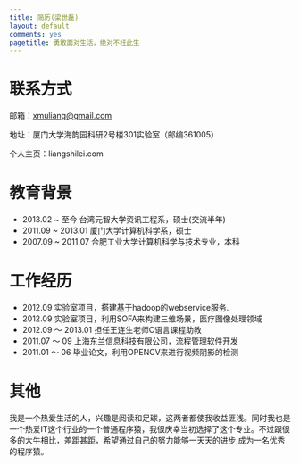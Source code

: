 ```yaml
---
title: 简历(梁世磊)
layout: default
comments: yes
pagetitle: 勇敢面对生活，绝对不枉此生
---
```


# 联系方式

邮箱：xmuliang@gmail.com

地址：厦门大学海韵园科研2号楼301实验室（邮编361005）

个人主页：liangshilei.com

# 教育背景

- 2013.02 ~ 至今 台湾元智大学资讯工程系，硕士(交流半年)
- 2011.09 ~ 2013.01 厦门大学计算机科学系，硕士
- 2007.09 ~ 2011.07 合肥工业大学计算机科学与技术专业，本科

# 工作经历

- 2012.09 实验室项目，搭建基于hadoop的webservice服务.
- 2012.09 实验室项目，利用SOFA来构建三维场景，医疗图像处理领域
- 2012.09 ～ 2013.01 担任王连生老师C语言课程助教
- 2011.07 ～ 09 上海东兰信息科技有限公司，流程管理软件开发
- 2011.01 ～ 06 毕业论文，利用OPENCV来进行视频阴影的检测

# 其他

我是一个热爱生活的人，兴趣是阅读和足球，这两者都使我收益匪浅。同时我也是一个热爱IT这个行业的一个普通程序猿，我很庆幸当初选择了这个专业。不过跟很多的大牛相比，差距甚距，希望通过自己的努力能够一天天的进步,成为一名优秀的程序猿。
























